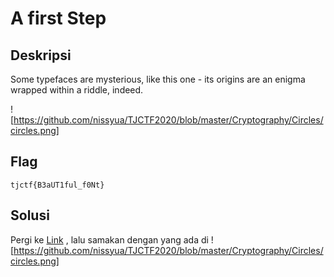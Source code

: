 # A first Step

## Deskripsi
Some typefaces are mysterious, like this one - its origins are an enigma wrapped within a riddle, indeed.

![https://github.com/nissyua/TJCTF2020/blob/master/Cryptography/Circles/circles.png]

## Flag

```
tjctf{B3aUT1ful_f0Nt}
```

## Solusi

Pergi ke [Link](https://www.fonts.com/font/ultimate-symbol/usf-circular-designs/regular) , lalu samakan dengan yang ada di ![https://github.com/nissyua/TJCTF2020/blob/master/Cryptography/Circles/circles.png] 